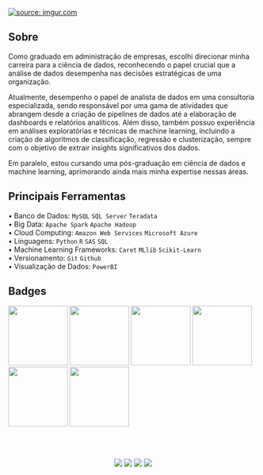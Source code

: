 
<a href="https://imgur.com/yA623Wm"><img src="https://i.imgur.com/yA623Wm.gif" title="source: imgur.com" /></a>

## Sobre

Como graduado em administração de empresas, escolhi direcionar minha carreira para a ciência de dados, reconhecendo o papel crucial que a análise de dados desempenha nas decisões estratégicas de uma organização.

Atualmente, desempenho o papel de analista de dados em uma consultoria especializada, sendo responsável por uma gama de atividades que abrangem desde a criação de pipelines de dados até a elaboração de dashboards e relatórios analíticos. Além disso, também possuo experiência em análises exploratórias e técnicas de machine learning, incluindo a criação de algoritmos de classificação, regressão e clusterização, sempre com o objetivo de extrair insights significativos dos dados.

Em paralelo, estou cursando uma pós-graduação em ciência de dados e machine learning, aprimorando ainda mais minha expertise nessas áreas.


## Principais Ferramentas

• Banco de Dados: `MySQL` `SQL Server` `Teradata` <br>
• Big Data: `Apache Spark` `Apache Hadoop` <br>
• Cloud Computing: `Amazon Web Services` `Microsoft Azure` <br>
• Linguagens: `Python` `R` `SAS` `SQL` <br>
• Machine Learning Frameworks: `Caret` `MLlib` `Scikit-Learn` <br>
• Versionamento: `Git` `Github` <br>
• Visualização de Dados: `PowerBI` <br>

## Badges

<p float="left">
<img src="https://i.imgur.com/AlNTJPb.png" width="120"/>
<img src="https://i.imgur.com/JMkWLua.png" width="120"/>
<img src="https://i.imgur.com/9lqcFbx.png" width="120"/>
<img src="https://i.imgur.com/ZxnWare.png" width="120"/>
<img src="https://i.imgur.com/hSraufF.png" width="120"/>
<img src="https://i.imgur.com/I9MdTCC.png" width="120"/>
</p>

<br></br>

<p align="center">
  <a href="mailto:rafaelfelippe_@hotmail.com" alt="Email">
  <img src="https://img.shields.io/badge/Microsoft_Outlook-0078D4?style=flat&logo=microsoft-outlook&logoColor=white" /></a>
  
  <a href="https://api.whatsapp.com/send?1=pt_BR&phone=5519996893190" alt="WhatsApp">
  <img src="https://img.shields.io/badge/-WhatsApp-25d366?style=flat&labelColor=25d366&logo=whatsapp&logoColor=white" /></a>

  <a href="https://www.linkedin.com/in/rafaelfelippe/" alt="Linkedin">
  <img src="https://img.shields.io/badge/-Linkedin-0e76a8?style=flat&logo=Linkedin&logoColor=white&link=" /></a>
  
  <a href="https://ds-rafaelfelippe.github.io/" alt="Portfólio">
  <img src="https://img.shields.io/badge/Portf%C3%B3lio-Rafael%20Felippe-blue" /></a>
</p>
